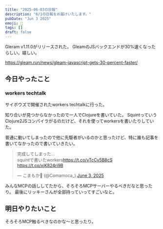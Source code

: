```yaml
---
title: "2025-06-03の日報"
description: "6/1の日報をお届けいたします。"
pubDate: "Jun 3 2025"
emoji: 🦊
tags: []
draft: false
---
```


Gleram v1.11.0がリリースされた。
GleamのJSバックエンドが30%速くなったらしい。嬉しい。

https://gleam.run/news/gleam-javascript-gets-30-percent-faster/

## 今日やったこと

### workers techtalk

サイボウズで開催されたworkers techtalkに行った。

知り合いが見つからなかったので一人でClojureを書いていた。
SquintっていうClojure2JSコンパイラがるのだけど、それを使ってworkersを書いたりしていた。

普通に動いてしまったので他に先駆者がいるのかと思ったけど、特に誰も記事を書いてなかったので書いていきたい。

<blockquote class="twitter-tweet"><p lang="ja" dir="ltr">完成してしまった…<br>squintで書いたworkers<a href="https://t.co/vTcCv5B8cS">https://t.co/vTcCv5B8cS</a> <a href="https://t.co/xjK824ri9B">https://t.co/xjK824ri9B</a></p>&mdash; こまもか🦊 (@Comamoca_) <a href="https://twitter.com/Comamoca_/status/1929873667372024163?ref_src=twsrc%5Etfw">June 3, 2025</a></blockquote> <script async src="https://platform.twitter.com/widgets.js" charset="utf-8"></script>

みんなMCPの話ししてたから、そろそろMCPサーバーやるべきだなと思ったり。
最後にリッキーさんが全部持っていってすごいなと。

## 明日やりたいこと

そろそろMCP触るべきなのかな〜と思ったり。
